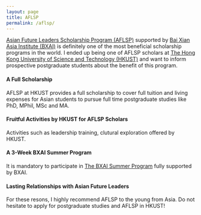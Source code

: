```yaml
---
layout: page
title: AFLSP
permalink: /aflsp/
---
```


[Asian Future Leaders Scholarship Program (AFLSP)](https://pg.ust.hk/aflsp) supported by [Bai Xian Asia Institute (BXAI)](https://www.bxai.org/) is definitely one of the most beneficial scholarship programs in the world. I ended up being one of AFLSP scholars at [The Hong Kong University of Science and Technology (HKUST)](https://www.ust.hk/) and want to inform prospective postgraduate students about the benefit of this program.

#### __A Full Scholarship__ 
AFLSP at HKUST provides a full scholarship to cover full tuition and living expenses for Asian students to pursue full time postgraduate studies like PhD, MPhil, MSc and MA.

#### __Fruitful Activities by HKUST for AFLSP Scholars__
Activities such as leadership training, clutural exploration offered by HKUST.

#### __A 3-Week BXAI Summer Program__
It is mandatory to participate in [The BXAI Summer Program](https://www.bxai.org/aflsp/education-program/bxai-summer-program/overview/) fully supported by BXAI.  

#### __Lasting Relationships with Asian Future Leaders__


For these resons, I highly recommend AFLSP to the young from Asia. Do not hesitate to apply for postgraduate studies and AFLSP in HKUST!

